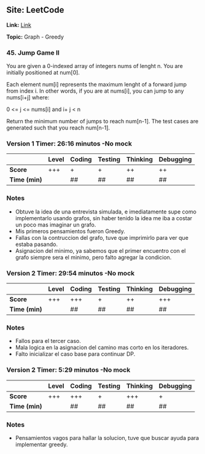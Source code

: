 ## Site: LeetCode

**Link:** [Link](https://leetcode.com/problems/jump-game-ii/description/)

**Topic:** Graph - Greedy

### 45. Jump Game II

You are given a 0-indexed array of integers nums of lenght n. You are initially positioned at num[0].

Each element num[i] represents the maximum lenght of a forward jump from index i. In other words, if you are at nums[i], you can jump to any nums[i+j]
where:

0 <= j <= nums[i] and
i+ j < n 

Return the minimum number of jumps to reach num[n-1]. The test cases are generated such that you reach num[n-1].

### Version 1 Timer: 26:16 minutos -No mock

|           | Level | Coding | Testing | Thinking | Debugging  |
|-----------|-------|--------|---------|----------|------------|
| **Score** | +++   | +      | +       | ++       | ++         |
| **Time (min)** | | ## | ## | ## | ## |

### Notes
- Obtuve la idea de una entrevista simulada, e imediatamente supe como implementarlo
 usando grafos, sin haber tenido la idea me iba a costar un poco mas imaginar un grafo.
- Mis primeros pensamientos fueron Greedy.
- Fallas con la contruccion del grafo, tuve que imprimirlo para ver que estaba pasando.
- Asignacion del minimo, ya sabemos que el primer encuentro con el grafo siempre sera el
  minimo, pero falto agregar la condicion. 

### Version 2 Timer: 29:54 minutos -No mock

|           | Level | Coding | Testing | Thinking | Debugging  |
|-----------|-------|--------|---------|----------|------------|
| **Score** | +++   | +++    | +       | ++       | +++        |
| **Time (min)** | | ## | ## | ## | ## |

### Notes
- Fallos para el tercer caso.
- Mala logica en la asignacion del camino mas corto en los iteradores.
- Falto inicializar el caso base para continuar DP.

### Version 2 Timer: 5:29 minutos -No mock

|           | Level | Coding | Testing | Thinking | Debugging  |
|-----------|-------|--------|---------|----------|------------|
| **Score** | +++   | +++    | +       | +++       | +        |
| **Time (min)** | | ## | ## | ## | ## |

### Notes
- Pensamientos vagos para hallar la solucion, tuve que buscar ayuda para implementar
 greedy.